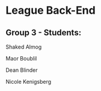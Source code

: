 # League Back-End
## Group 3 - Students:
Shaked Almog

Maor Boublil

Dean Blinder

Nicole Kenigsberg
